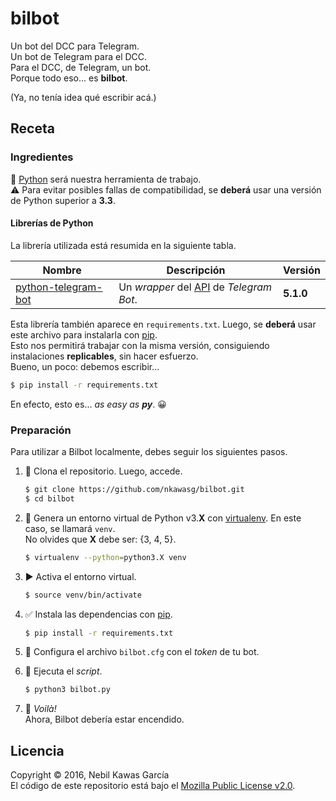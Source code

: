 
# bilbot

Un bot del DCC para Telegram.  
Un bot de Telegram para el DCC.  
Para el DCC, de Telegram, un bot.  
Porque todo eso... es **bilbot**.

(Ya, no tenía idea qué escribir acá.)

## Receta

### Ingredientes

:snake: [Python] será nuestra herramienta de trabajo.  
:warning: Para evitar posibles fallas de compatibilidad,
se **deberá** usar una versión de Python superior a **3.3**.

#### Librerías de Python

La librería utilizada está resumida en la siguiente tabla.

Nombre                | Descripción                                 | Versión
--------------------- | ------------------------------------------- | ---------
[python-telegram-bot] | Un _wrapper_ del [API] de _Telegram Bot_.   | **5.1.0**

Esta librería también aparece en `requirements.txt`.
Luego, se **deberá** usar este archivo para instalarla con [pip].  
Esto nos permitirá trabajar con la misma versión,
consiguiendo instalaciones **replicables**, sin hacer esfuerzo.  
Bueno, un poco: debemos escribir...

```sh
$ pip install -r requirements.txt
```

En efecto, esto es... _as easy as **py**_. :grinning:

### Preparación

Para utilizar a Bilbot localmente, debes seguir los siguientes pasos.

1. :sheep:
   Clona el repositorio. Luego, accede.

   ```sh
   $ git clone https://github.com/nkawasg/bilbot.git
   $ cd bilbot
   ```

2. :wrench:
   Genera un entorno virtual de Python v3.**X** con [virtualenv].
   En este caso, se llamará `venv`.  
   No olvides que **X** debe ser: {3, 4, 5}.

   ```sh
   $ virtualenv --python=python3.X venv
   ```

3. :arrow_forward:
   Activa el entorno virtual.

   ```sh
   $ source venv/bin/activate
   ```

4. :white_check_mark:
   Instala las dependencias con [pip].

   ```sh
   $ pip install -r requirements.txt
   ```

5. :wrench:
   Configura el archivo `bilbot.cfg` con el _token_ de tu bot.

6. :snake:
   Ejecuta el _script_.

   ```sh
   $ python3 bilbot.py
   ```

7. :tada:
   _Voilà!_  
   Ahora, Bilbot debería estar encendido.

## Licencia

Copyright © 2016, Nebil Kawas García  
El código de este repositorio está bajo el [Mozilla Public License v2.0](
https://www.mozilla.org/MPL/2.0/).

[/]:# (Referencias implícitas)

[api]:                 https://core.telegram.org/bots/api
[python]:              http://www.pyzo.org/_images/xkcd_python.png

[python-telegram-bot]: https://pypi.python.org/pypi/python-telegram-bot
[virtualenv]:          https://virtualenv.pypa.io/en/stable
[pip]:                 https://pip.pypa.io/en/stable

